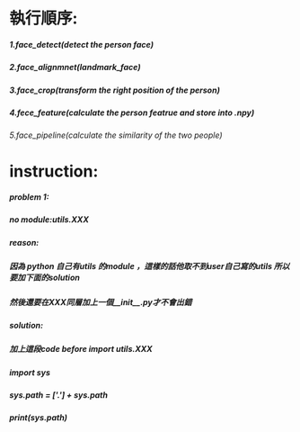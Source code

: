 # 執行順序:
##### 1.face_detect(detect the person face)
##### 2.face_alignmnet(landmark_face)
##### 3.face_crop(transform the right position of the person)
##### 4.fece_feature(calculate the person featrue and store into .npy)
###### 5.face_pipeline(calculate the similarity of the two people)

# instruction:
##### problem 1:
##### no module:utils.XXX
##### reason:
##### 因為 python 自己有utils 的module ，這樣的話他取不到user自己寫的utils 所以要加下面的solution
##### 然後還要在XXX同層加上一個__init__.py才不會出錯
##### solution:
##### 加上這段code before import utils.XXX
##### import sys
##### sys.path = ['.'] + sys.path
##### print(sys.path)

```python

```
